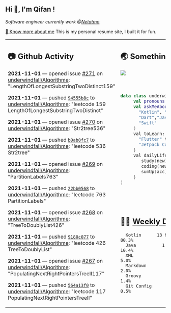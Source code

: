 <h2> Hi 👋, I'm Qifan ! </h2>
<p><em>Software engineer currently work @<a href="https://www.netatmo.com">Netatmo</a>
</em></p><p><a href="https://qifanyang.com/resume" target="_blank"> 🔭 Know more about me</a> This is my personal resume site, I built it for fun.</p>
<table><tr><td valign="top" rowspan="2">

 ## 📷 Github Activity
 <!-- githubActivity starts -->
  **2021-11-01** — opened issue [#271](https://api.github.com/repos/underwindfall/Algorithme/issues/271) on [underwindfall/Algorithme](https://api.github.com/repos/underwindfall/Algorithme): "LengthOfLongestSubstringTwoDistinct159"

  **2021-11-01** — pushed [`94555b8c`](https://github.com/underwindfall/Algorithme/commit/94555b8c897d680f5afefe44a851ac90f12572f0) to [underwindfall/Algorithme](https://api.github.com/repos/underwindfall/Algorithme): "leetcode 159 LengthOfLongestSubstringTwoDistinct"

  **2021-11-01** — opened issue [#270](https://api.github.com/repos/underwindfall/Algorithme/issues/270) on [underwindfall/Algorithme](https://api.github.com/repos/underwindfall/Algorithme): "Str2tree536"

  **2021-11-01** — pushed [`b0ab8fc7`](https://github.com/underwindfall/Algorithme/commit/b0ab8fc77ea53634857858fc6ce81391d3bbc1db) to [underwindfall/Algorithme](https://api.github.com/repos/underwindfall/Algorithme): "leetcode 536 Str2tree"

  **2021-11-01** — opened issue [#269](https://api.github.com/repos/underwindfall/Algorithme/issues/269) on [underwindfall/Algorithme](https://api.github.com/repos/underwindfall/Algorithme): "PartitionLabels763"

  **2021-11-01** — pushed [`22bb0568`](https://github.com/underwindfall/Algorithme/commit/22bb056808033cf8a289f5631b030861f01b0540) to [underwindfall/Algorithme](https://api.github.com/repos/underwindfall/Algorithme): "leetcode 763 PartitionLabels"

  **2021-11-01** — opened issue [#268](https://api.github.com/repos/underwindfall/Algorithme/issues/268) on [underwindfall/Algorithme](https://api.github.com/repos/underwindfall/Algorithme): "TreeToDoublyList426"

  **2021-11-01** — pushed [`9180c077`](https://github.com/underwindfall/Algorithme/commit/9180c077c8883c4e1dbe480ef24b3482c40083d6) to [underwindfall/Algorithme](https://api.github.com/repos/underwindfall/Algorithme): "leetcode 426 TreeToDoublyList"

  **2021-11-01** — opened issue [#267](https://api.github.com/repos/underwindfall/Algorithme/issues/267) on [underwindfall/Algorithme](https://api.github.com/repos/underwindfall/Algorithme): "PopulatingNextRightPointersTreeII117"

  **2021-11-01** — pushed [`564a13f0`](https://github.com/underwindfall/Algorithme/commit/564a13f07fbea458d612f256044b01338bca03e4) to [underwindfall/Algorithme](https://api.github.com/repos/underwindfall/Algorithme): "leetcode 117 PopulatingNextRightPointersTreeII"
 <!-- githubActivity ends -->
 </td><td valign="top">

 ## 🌏 Something about me
 <!-- profile starts -->
 <a href="https://github.com/underwindfall" width="100%">
   <img src="https://activity-graph.herokuapp.com/graph?username=underwindfall&theme=react-dark&hide_border=true&bg_color=00000000&color=BDDFFF&line=6E93B5&point=BDDFFF"/>
 </a>
 <br/>
 <br/>
 <br/>

 ```kotlin
 data class underwindfall(
      val pronouns: String = "he|him",
      val askMeAbout: List<String> = listOf(
        "Kotlin", "Java",
        "Dart","Javascript", "Typescript",
        "Swift"
      )
      val toLearn: () -> Unit = {
        "Flutter" to "For Fun",
        "Jetpack Compose" to "Future"
      }
      val dailyLife: Unit = (0..end).reduce { acc, new ->
         study(new)
         coding(new)
         sumUp(acc) + haveFun(new)
      }
 )
 ```
 <!-- profile ends -->
 </td></tr><tr><td valign="top">

 ## 🏊‍♂️ <a href="https://gist.github.com/underwindfall/377ee88ba1fabd1e93516e48ca9c61eb" target="_blank">Weekly Development Breakdown</a>
  <!-- codeTime starts -->
  ```text
    Kotlin      13 hrs 19 mins  ■■■■■■■■■■■■■■■■■■■■■■▦□  80.3%
    Java          1 hr 43 mins  ■■■■■■□□□□□□□□□□□□□□□□□□  10.4%
    XML                50 mins  ■■■■▦□□□□□□□□□□□□□□□□□□□   5.0%
    Markdown           19 mins  ■■■■□□□□□□□□□□□□□□□□□□□□   2.0%
    Groovy             13 mins  ■■■▦□□□□□□□□□□□□□□□□□□□□   1.4%
    Git Config          5 mins  ■■■▥□□□□□□□□□□□□□□□□□□□□   0.5%
  ```
  <!-- codeTime starts -->
  </td></tr></table>